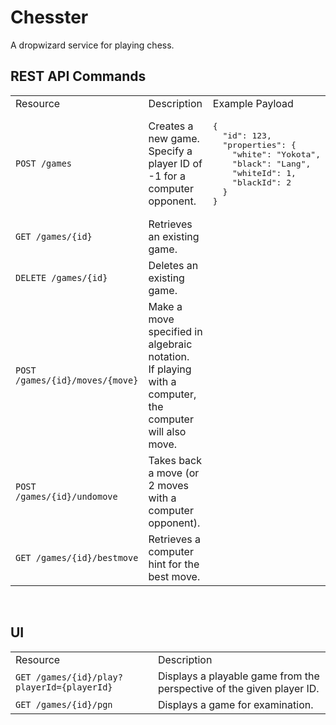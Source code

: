 # Chesster

A dropwizard service for playing chess.


## REST API Commands

<table>
    <tr>
        <td>Resource</td>
        <td>Description</td>
        <td>Example Payload</td>
    </tr>
    <tr>
        <td><code>POST /games</code></td>
        <td>Creates a new game.<br>  
        Specify a player ID of -1 for a computer opponent.</td>
        <td><pre>
{ 
  "id": 123,
  "properties": {
    "white": "Yokota",
    "black": "Lang", 
    "whiteId": 1,
    "blackId": 2
  }
}</pre></td>
    </tr>
    <tr>
        <td><code>GET /games/{id}</code></td>
        <td>Retrieves an existing game.</td>
    </tr>
    <tr>
        <td><code>DELETE /games/{id}</code></td>
        <td>Deletes an existing game.</td>
    </tr>
    <tr>
        <td><code>POST /games/{id}/moves/{move}</code></td>
        <td>Make a move specified in algebraic notation.<br>
        If playing with a computer, the computer will also move.</td>
    </tr>
    <tr>
        <td><code>POST /games/{id}/undomove</code></td>
        <td>Takes back a move (or 2 moves with a computer opponent).</td>
    </tr>
    <tr>
        <td><code>GET /games/{id}/bestmove</code></td>
        <td>Retrieves a computer hint for the best move.</td>
    </tr>
</table>
<br>

## UI

<table>
    <tr>
        <td>Resource</td>
        <td>Description</td>
    </tr>
    <tr>
        <td><code>GET /games/{id}/play?playerId={playerId}</code></td>
        <td>Displays a playable game from the perspective of the given player ID.</td>
    </tr>
    <tr>
        <td><code>GET /games/{id}/pgn</code></td>
        <td>Displays a game for examination.</td>
    </tr></table>
<br>
